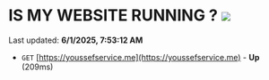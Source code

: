 # IS MY WEBSITE RUNNING ? [![](https://img.shields.io/static/v1?label=Sponsor&message=%E2%9D%A4&logo=GitHub&color=%23fe8e86)](https://github.com/sponsors/Youssef-Lehmam)

Last updated: **6/1/2025, 7:53:12 AM**

- `GET` [https://youssefservice.me](https://youssefservice.me) - **Up** (209ms)
